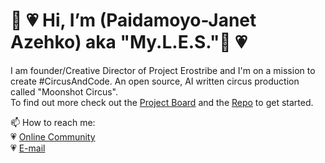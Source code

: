 <h1>👋 💗 Hi, I’m (Paidamoyo-Janet Azehko) aka "My.L.E.S."👋 💗</h1>
 
 I am founder/Creative Director of Project Erostribe and I'm on a mission to create #CircusAndCode.  An open source, AI written circus production called "Moonshot Circus". 
 <br>
 To find out more check out the [Project Board](https://github.com/users/ProjectErostribe/projects/3) and the [Repo](https://github.com/ProjectErostribe/cnc-code-of-conduct/blob/main/README.md) to get started.
 

  📫 How to reach me: <br>
  :heartpulse: [Online Community](https://circusandcode.disciplemedia.com) <br>
  :heartpulse: [E-mail](janet@projecterostribe.com) <br>
  
  <!-- :heartpulse: [Website](https://www.projecterostribe.com)<br>
  <!-- :heartpulse: [Observable](https://www.observablehq.com/@projecterostribe) <br>
  <!-- :heartpulse: [Dev.to](https://dev.to/projecterostribe) <br> -->
  


<!---
ProjectErostribe/ProjectErostribe is a ✨ special ✨ repository because its `README.md` (this file) appears on your GitHub profile.
You can click the Preview link to take a look at your changes.
--->
